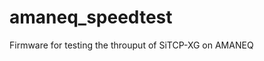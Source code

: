 <meta name="robots" content="noindex, nofollow" />

# amaneq_speedtest
Firmware for testing the throuput of SiTCP-XG on AMANEQ
